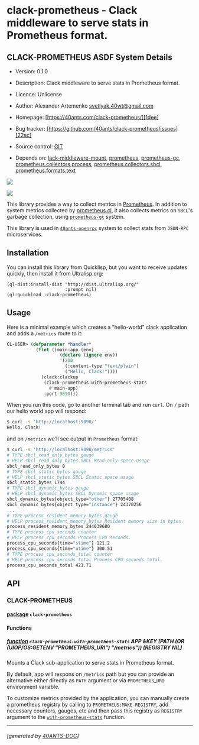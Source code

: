 <a id="x-28CLACK-PROMETHEUS-DOCS-2FINDEX-3A-40README-2040ANTS-DOC-2FLOCATIVES-3ASECTION-29"></a>

# clack-prometheus - Clack middleware to serve stats in Prometheus format.

<a id="clack-prometheus-asdf-system-details"></a>

## CLACK-PROMETHEUS ASDF System Details

* Version: 0.1.0

* Description: Clack middleware to serve stats in Prometheus format.

* Licence: Unlicense

* Author: Alexander Artemenko <svetlyak.40wt@gmail.com>

* Homepage: [https://40ants.com/clack-prometheus/][1dee]

* Bug tracker: [https://github.com/40ants/clack-prometheus/issues][22ac]

* Source control: [GIT][1e60]

* Depends on: [lack-middleware-mount][7e24], [prometheus][14fa], [prometheus-gc][8b12], [prometheus.collectors.process][563a], [prometheus.collectors.sbcl][a01b], [prometheus.formats.text][b66b]

[![](https://github-actions.40ants.com/40ants/clack-prometheus/matrix.svg?only=ci.run-tests)][c78f]

![](http://quickdocs.org/badge/clack-prometheus.svg)

This library provides a way to collect metrics in [Prometheus][df56]. In addition to system metrics collected by [prometheus.cl][67af], it also collects metrics on `SBCL`'s garbage collection, using [`prometheus-gc`][7e1e] system.

This library is used in [`40ants-openrpc`][c095] system to collect stats from `JSON-RPC` microservices.

<a id="x-28CLACK-PROMETHEUS-DOCS-2FINDEX-3A-3A-40INSTALLATION-2040ANTS-DOC-2FLOCATIVES-3ASECTION-29"></a>

## Installation

You can install this library from Quicklisp, but you want to receive updates quickly, then install it from Ultralisp.org:

```
(ql-dist:install-dist "http://dist.ultralisp.org/"
                      :prompt nil)
(ql:quickload :clack-prometheus)
```
<a id="x-28CLACK-PROMETHEUS-DOCS-2FINDEX-3A-3A-40USAGE-2040ANTS-DOC-2FLOCATIVES-3ASECTION-29"></a>

## Usage

Here is a minimal example which creates a "hello-world" clack application
and adds a `/metrics` route to it:

```lisp
CL-USER> (defparameter *handler*
           (flet ((main-app (env)
                    (declare (ignore env))
                    '(200
                      (:content-type "text/plain")
                      ("Hello, Clack!"))))
             (clack:clackup
              (clack-prometheus:with-prometheus-stats
                #'main-app)
              :port 9090)))
```
When you run this code, go to another terminal tab and run `curl`. On `/` path our hello world app will respond:

```bash
$ curl -s 'http://localhost:9090/'
Hello, Clack!
```
and on `/metrics` we'll see output in `Prometheus` format:

```bash
$ curl -s 'http://localhost:9090/metrics'
# TYPE sbcl_read_only_bytes gauge
# HELP sbcl_read_only_bytes SBCL Read-only space usage
sbcl_read_only_bytes 0
# TYPE sbcl_static_bytes gauge
# HELP sbcl_static_bytes SBCL Static space usage
sbcl_static_bytes 1744
# TYPE sbcl_dynamic_bytes gauge
# HELP sbcl_dynamic_bytes SBCL Dynamic space usage
sbcl_dynamic_bytes{object_type="other"} 27705408
sbcl_dynamic_bytes{object_type="instance"} 24370256
...
# TYPE process_resident_memory_bytes gauge
# HELP process_resident_memory_bytes Resident memory size in bytes.
process_resident_memory_bytes 244039680
# TYPE process_cpu_seconds counter
# HELP process_cpu_seconds Process CPU seconds.
process_cpu_seconds{time="stime"} 121.2
process_cpu_seconds{time="utime"} 300.51
# TYPE process_cpu_seconds_total counter
# HELP process_cpu_seconds_total Process CPU seconds total.
process_cpu_seconds_total 421.71
```
<a id="x-28CLACK-PROMETHEUS-DOCS-2FINDEX-3A-3A-40API-2040ANTS-DOC-2FLOCATIVES-3ASECTION-29"></a>

## API

<a id="x-28CLACK-PROMETHEUS-DOCS-2FINDEX-3A-3A-40CLACK-PROMETHEUS-3FPACKAGE-2040ANTS-DOC-2FLOCATIVES-3ASECTION-29"></a>

### CLACK-PROMETHEUS

<a id="x-28-23A-28-2816-29-20BASE-CHAR-20-2E-20-22CLACK-PROMETHEUS-22-29-20PACKAGE-29"></a>

#### [package](384d) `clack-prometheus`

<a id="x-28CLACK-PROMETHEUS-DOCS-2FINDEX-3A-3A-7C-40CLACK-PROMETHEUS-3FFunctions-SECTION-7C-2040ANTS-DOC-2FLOCATIVES-3ASECTION-29"></a>

#### Functions

<a id="x-28CLACK-PROMETHEUS-3AWITH-PROMETHEUS-STATS-20FUNCTION-29"></a>

##### [function](112b) `clack-prometheus:with-prometheus-stats` APP &KEY (PATH (OR (UIOP/OS:GETENV "PROMETHEUS\_URI") "/metrics")) (REGISTRY NIL)

Mounts a Clack sub-application to serve stats in Prometheus format.

By default, app will respons on `/metrics` path but you can provide an alternative
either directly as `PATH` argument or via `PROMETHEUS`_`URI` environment variable.

To customize metrics provided by the application, you can manually create
a prometheus registry by calling to `PROMETHEUS:MAKE-REGISTRY`, add necessary
counters, gauges, etc and then pass this registry as `REGISTRY` argument to
the [`with-prometheus-stats`][15f2] function.


[7e1e]: /home/runner/work/prometheus-gc/prometheus-gc/docs/build/#x-28-23A-28-2813-29-20BASE-CHAR-20-2E-20-22prometheus-gc-22-29-20ASDF-2FSYSTEM-3ASYSTEM-29
[c095]: https://40ants.com/40ants-openrpc/#x-28-23A-28-2814-29-20BASE-CHAR-20-2E-20-2240ants-openrpc-22-29-20ASDF-2FSYSTEM-3ASYSTEM-29
[1dee]: https://40ants.com/clack-prometheus/
[15f2]: https://40ants.com/clack-prometheus/#x-28CLACK-PROMETHEUS-3AWITH-PROMETHEUS-STATS-20FUNCTION-29
[1e60]: https://github.com/40ants/clack-prometheus
[c78f]: https://github.com/40ants/clack-prometheus/actions
[384d]: https://github.com/40ants/clack-prometheus/blob/2340d030df51c83180802f650441489354797298/src/core.lisp#L1
[112b]: https://github.com/40ants/clack-prometheus/blob/2340d030df51c83180802f650441489354797298/src/core.lisp#L50
[22ac]: https://github.com/40ants/clack-prometheus/issues
[67af]: https://github.com/deadtrickster/prometheus.cl
[df56]: https://prometheus.io/
[7e24]: https://quickdocs.org/lack-middleware-mount
[14fa]: https://quickdocs.org/prometheus
[8b12]: https://quickdocs.org/prometheus-gc
[563a]: https://quickdocs.org/prometheus.collectors.process
[a01b]: https://quickdocs.org/prometheus.collectors.sbcl
[b66b]: https://quickdocs.org/prometheus.formats.text

* * *
###### [generated by [40ANTS-DOC](https://40ants.com/doc/)]
